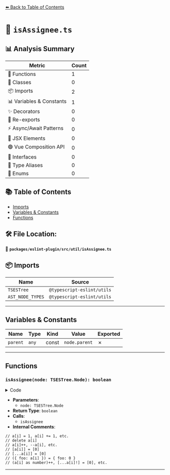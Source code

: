 [⬅️ Back to Table of Contents](../../../../index.md)

# 📄 `isAssignee.ts`

## 📊 Analysis Summary

| Metric | Count |
|--------|-------|
| 🔧 Functions | 1 |
| 🧱 Classes | 0 |
| 📦 Imports | 2 |
| 📊 Variables & Constants | 1 |
| ✨ Decorators | 0 |
| 🔄 Re-exports | 0 |
| ⚡ Async/Await Patterns | 0 |
| 💠 JSX Elements | 0 |
| 🟢 Vue Composition API | 0 |
| 📐 Interfaces | 0 |
| 📑 Type Aliases | 0 |
| 🎯 Enums | 0 |

## 📚 Table of Contents

- [Imports](#imports)
- [Variables & Constants](#variables-constants)
- [Functions](#functions)

## 🛠️ File Location:
📂 **`packages/eslint-plugin/src/util/isAssignee.ts`**

## 📦 Imports

| Name | Source |
|------|--------|
| `TSESTree` | `@typescript-eslint/utils` |
| `AST_NODE_TYPES` | `@typescript-eslint/utils` |


---

## Variables & Constants

| Name | Type | Kind | Value | Exported |
|------|------|------|-------|----------|
| `parent` | `any` | const | `node.parent` | ✗ |


---

## Functions

### `isAssignee(node: TSESTree.Node): boolean`

<details><summary>Code</summary>

```ts
export function isAssignee(node: TSESTree.Node): boolean {
  const parent = node.parent;
  if (!parent) {
    return false;
  }

  // a[i] = 1, a[i] += 1, etc.
  if (
    parent.type === AST_NODE_TYPES.AssignmentExpression &&
    parent.left === node
  ) {
    return true;
  }

  // delete a[i]
  if (
    parent.type === AST_NODE_TYPES.UnaryExpression &&
    parent.operator === 'delete' &&
    parent.argument === node
  ) {
    return true;
  }

  // a[i]++, --a[i], etc.
  if (
    parent.type === AST_NODE_TYPES.UpdateExpression &&
    parent.argument === node
  ) {
    return true;
  }

  // [a[i]] = [0]
  if (parent.type === AST_NODE_TYPES.ArrayPattern) {
    return true;
  }

  // [...a[i]] = [0]
  if (parent.type === AST_NODE_TYPES.RestElement) {
    return true;
  }

  // ({ foo: a[i] }) = { foo: 0 }
  if (
    parent.type === AST_NODE_TYPES.Property &&
    parent.value === node &&
    parent.parent.type === AST_NODE_TYPES.ObjectExpression &&
    isAssignee(parent.parent)
  ) {
    return true;
  }

  // (a[i] as number)++, [...a[i]!] = [0], etc.
  if (
    (parent.type === AST_NODE_TYPES.TSNonNullExpression ||
      parent.type === AST_NODE_TYPES.TSAsExpression ||
      parent.type === AST_NODE_TYPES.TSTypeAssertion ||
      parent.type === AST_NODE_TYPES.TSSatisfiesExpression) &&
    isAssignee(parent)
  ) {
    return true;
  }

  return false;
}
```
</details>

- **Parameters**:
  - `node: TSESTree.Node`
- **Return Type**: `boolean`
- **Calls**:
  - `isAssignee`
- **Internal Comments**:
```
// a[i] = 1, a[i] += 1, etc.
// delete a[i]
// a[i]++, --a[i], etc.
// [a[i]] = [0]
// [...a[i]] = [0]
// ({ foo: a[i] }) = { foo: 0 }
// (a[i] as number)++, [...a[i]!] = [0], etc.
```


---